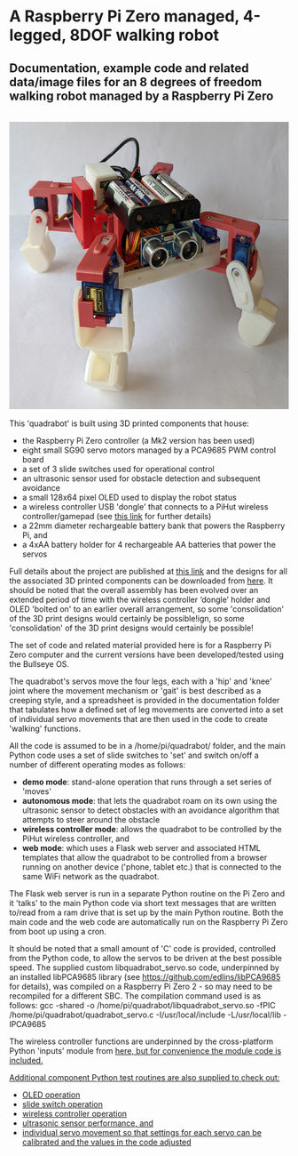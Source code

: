 # A Raspberry Pi Zero managed, 4-legged, 8DOF walking robot
## Documentation, example code and related data/image files for an 8 degrees of freedom walking robot managed by a Raspberry Pi Zero

 &nbsp; &nbsp; <img src="images/8DOF_quadrabot_20220329_103800232_600w.jpg" width="600" height="517">

This 'quadrabot' is built using 3D printed components that house:
- the Raspberry Pi Zero controller (a Mk2 version has been used)
- eight small SG90 servo motors managed by a PCA9685 PWM control board
- a set of 3 slide switches used for operational control
- an ultrasonic sensor used for obstacle detection and subsequent avoidance
- a small 128x64 pixel OLED used to display the robot status
- a wireless controller USB 'dongle' that connects to a PiHut wireless controller/gamepad (see <a href="https://github.com/gbrickell/wireless_controller_input" target="_blank" >this link</a> for further details)
- a 22mm diameter rechargeable battery bank that powers the Raspberry Pi, and
- a 4xAA battery holder for 4 rechargeable AA batteries that power the servos

 Full details about the project are published at <a href="https://onlinedevices.co.uk/PiZero+8DOF+walking+robot+overview" target="_blank" >this link</a> and the designs for all the associated 3D printed components can be downloaded from <a href="https://www.printables.com/model/155945-four-legged-8dof-robot" target="_blank">here</a>. It should be noted that the overall assembly has been evolved over an extended period of time with the wireless controller ‘dongle’ holder and OLED 'bolted on' to an earlier overall arrangement, so some 'consolidation' of the 3D print designs would certainly be possible!ign, so some 'consolidation' of the 3D print designs would certainly be possible!

The set of code and related material provided here is for a Raspberry Pi Zero computer and the current versions have been developed/tested using the Bullseye OS. 

The quadrabot's servos move the four legs, each with a 'hip' and 'knee' joint where the movement mechanism or 'gait' is best described as a creeping style, and a spreadsheet is provided in the documentation folder that tabulates how a defined set of leg movements are converted into a set of individual servo movements that are then used in the code to create 'walking' functions.

All the code is assumed to be in a /home/pi/quadrabot/ folder, and the main Python code uses a set of slide switches to 'set' and switch on/off a number of different operating modes as follows:
- <b>demo mode</b>: stand-alone operation that runs through a set series of 'moves' 
- <b>autonomous mode</b>: that lets the quadrabot roam on its own using the ultrasonic sensor to detect obstacles with an avoidance algorithm that attempts to steer around the obstacle
- <b>wireless controller mode</b>: allows the quadrabot to be controlled by the PiHut wireless controller, and
- <b>web mode</b>: which uses a Flask web server and associated HTML templates that allow the quadrabot to be controlled from a browser running on another device ('phone, tablet etc.) that is connected to the same WiFi network as the quadrabot.

The Flask web server is run in a separate Python routine on the Pi Zero and it 'talks' to the main Python code via short text messages that are written to/read from a ram drive that is set up by the main Python routine. Both the main code and the web code are automatically run on the Raspberry Pi Zero from boot up using a cron.

It should be noted that a small amount of 'C' code is provided, controlled from the Python code, to allow the servos to be driven at the best possible speed. The supplied custom libquadrabot_servo.so code, underpinned by an installed libPCA9685 library (see https://github.com/edlins/libPCA9685 for details), was compiled on a Raspberry Pi Zero 2 - so may need to be recompiled for a different SBC. The compilation command used is as follows:
gcc -shared -o /home/pi/quadrabot/libquadrabot_servo.so -fPIC /home/pi/quadrabot/quadrabot_servo.c -I/usr/local/include -L/usr/local/lib -lPCA9685

The wireless controller functions are underpinned by the cross-platform Python 'inputs' module from <a href="https://github.com/zeth/inputs" target="_blank">here, but for convenience the module code is included.

Additional component Python test routines are also supplied to check out:
- OLED operation
- slide switch operation
- wireless controller operation
- ultrasonic sensor performance, and
- individual servo movement so that settings for each servo can be calibrated and the values in the code adjusted

